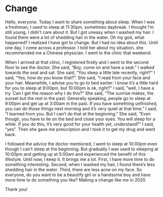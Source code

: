 # Change

Hello, everyone. Today I want to share something about sleep. When I was a freshman, I used to sleep at 11:30pm, sometimes daybreak. I thought I’m still young. I didn’t care about it. But I got uneasy when I washed my hair. I found there were a lot of shedding hair in the water. Oh my god, what happened? I realized I have got to change. But I had no idea about this. Until one day, I come across a professor. I told her about my situation. she recommended me a Chinese physician. I went to the clinic that weekend.

 

When I arrived at that clinic, I registered firstly and I went to the second floor to see the doctor. She said, “Boy, come on and have a seat.” I walked towards the seat and sat. She said, “You sleep a little late recently, right?” I said, “Yes, how do you know that?”. She said, “I read from your face and your hair. Meanwhile, I advise you to go to bed earlier. I know it’s a little hard for you to sleep at 9:00pm, but 10:00pm is ok, right?” I said, ”well, I have a try. Can I get the reason why I do this?” She said, “The sunrise makes, the sunset but the rest in the past. Generally speaking, people go to sleep at 9:00pm and get up at 3:00am in the past. If you have something unfinished, you can do those things next morning and it’s very quiet at that time.” I said, “I learned from you. But I can’t do that at the beginning.” She said, “Even though, you have to lie on the bed and close your eyes. You will sleep for a while. If you do this, it’s very good for your health yet, understand?” I said, “yes”. Then she gave me prescription and I took it to get my drug and went back.

 

I followed the advice the doctor mentioned, I went to sleep at 10:00pm even though I can’t sleep at the beginning. But gradually I was used to sleeping at 10:00pm and getting up at 5:00am and experienced the benefit of this lifestyle. Until now, I keep it. It brings me a lot. First, I have more time to do something interesting. Second, when I washed my hair, I found there’s less shedding hair in the water. Third, there are less acne on my face. So everyone, do you want to be a beautify girl or a handsome boy and have more time to do something you like? Making a change like me in 2020.



Thank you!